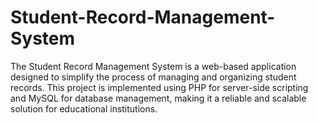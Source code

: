 # Student-Record-Management-System
The Student Record Management System is a web-based application designed to simplify the process of managing and organizing student records. This project is implemented using PHP for server-side scripting and MySQL for database management, making it a reliable and scalable solution for educational institutions.
